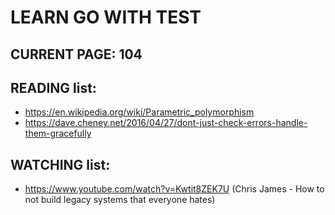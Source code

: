# LEARN GO WITH TEST

## CURRENT PAGE: 104 

## READING list:
- https://en.wikipedia.org/wiki/Parametric_polymorphism
- https://dave.cheney.net/2016/04/27/dont-just-check-errors-handle-them-gracefully

## WATCHING list:
- https://www.youtube.com/watch?v=Kwtit8ZEK7U (Chris James - How to not build legacy systems that everyone hates)